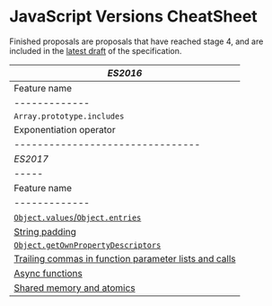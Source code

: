 # JavaScript Versions CheatSheet

Finished proposals are proposals that have reached stage 4, and are included in the [latest draft](https://tc39.github.io/ecma262/) of the specification.


|*ES2016*|
|------------------------------|
Feature name | Simple definition | Example | Links
|-------------|-------------------|---------|-------------|
| `Array.prototype.includes`
|  Exponentiation operator 
|--------------------------------|  
|*ES2017*|                                                                              |
|-----
Feature name | Simple definition | Example | Links
|-------------|-------------------|---------|-------------|
| [`Object.values`/`Object.entries`](http://exploringjs.com/es2016-es2017/ch_object-entries-object-values.html)                         | 
| [String padding](http://exploringjs.com/es2016-es2017/ch_string-padding.html)                                            | 
| [`Object.getOwnPropertyDescriptors`](https://github.com/ljharb/proposal-object-getownpropertydescriptors)          | 
| [Trailing commas in function parameter lists and calls](https://github.com/tc39/proposal-trailing-function-commas) | 
| [Async functions](https://github.com/tc39/ecmascript-asyncawait)                                                   | 
| [Shared memory and atomics](https://github.com/tc39/ecmascript_sharedmem)                                          | 


